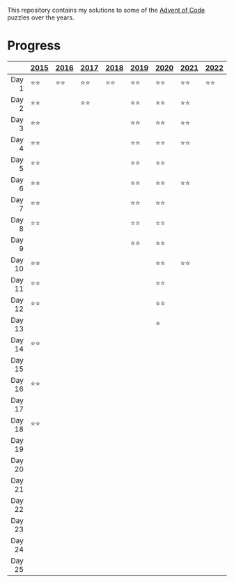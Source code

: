 This repository contains my solutions to some of the [Advent of Code](https://adventofcode.com/) puzzles over the years.

# Progress

|      |[2015]          |[2016]          |[2017]          |[2018]          |[2019]          |[2020]          |[2021]          |[2022]          |[2023]          |
|-----:|----------------|----------------|----------------|----------------|----------------|----------------|----------------|----------------|----------------|
|Day 1 |&#x2B50;&#x2B50;|&#x2B50;&#x2B50;|&#x2B50;&#x2B50;|&#x2B50;&#x2B50;|&#x2B50;&#x2B50;|&#x2B50;&#x2B50;|&#x2B50;&#x2B50;|&#x2B50;&#x2B50;|                |
|Day 2 |&#x2B50;&#x2B50;|                |&#x2B50;&#x2B50;|                |&#x2B50;&#x2B50;|&#x2B50;&#x2B50;|&#x2B50;&#x2B50;|                |                |
|Day 3 |&#x2B50;&#x2B50;|                |                |                |&#x2B50;&#x2B50;|&#x2B50;&#x2B50;|&#x2B50;&#x2B50;|                |                |
|Day 4 |&#x2B50;&#x2B50;|                |                |                |&#x2B50;&#x2B50;|&#x2B50;&#x2B50;|&#x2B50;&#x2B50;|                |                |
|Day 5 |&#x2B50;&#x2B50;|                |                |                |&#x2B50;&#x2B50;|&#x2B50;&#x2B50;|                |                |                |
|Day 6 |&#x2B50;&#x2B50;|                |                |                |&#x2B50;&#x2B50;|&#x2B50;&#x2B50;|&#x2B50;&#x2B50;|                |                |
|Day 7 |&#x2B50;&#x2B50;|                |                |                |&#x2B50;&#x2B50;|&#x2B50;&#x2B50;|                |                |                |
|Day 8 |&#x2B50;&#x2B50;|                |                |                |&#x2B50;&#x2B50;|&#x2B50;&#x2B50;|                |                |                |
|Day 9 |                |                |                |                |&#x2B50;&#x2B50;|&#x2B50;&#x2B50;|                |                |                |
|Day 10|&#x2B50;&#x2B50;|                |                |                |                |&#x2B50;&#x2B50;|&#x2B50;&#x2B50;|                |                |
|Day 11|&#x2B50;&#x2B50;|                |                |                |                |&#x2B50;&#x2B50;|                |                |                |
|Day 12|&#x2B50;&#x2B50;|                |                |                |                |&#x2B50;&#x2B50;|                |                |                |
|Day 13|                |                |                |                |                |&#x2B50;        |                |                |                |
|Day 14|&#x2B50;&#x2B50;|                |                |                |                |                |                |                |                |
|Day 15|                |                |                |                |                |                |                |                |                |
|Day 16|&#x2B50;&#x2B50;|                |                |                |                |                |                |                |                |
|Day 17|                |                |                |                |                |                |                |                |                |
|Day 18|&#x2B50;&#x2B50;|                |                |                |                |                |                |                |                |
|Day 19|                |                |                |                |                |                |                |                |                |
|Day 20|                |                |                |                |                |                |                |                |                |
|Day 21|                |                |                |                |                |                |                |                |                |
|Day 22|                |                |                |                |                |                |                |                |                |
|Day 23|                |                |                |                |                |                |                |                |                |
|Day 24|                |                |                |                |                |                |                |                |                |
|Day 25|                |                |                |                |                |                |                |                |                |

[2015]: https://adventofcode.com/2015
[2016]: https://adventofcode.com/2016
[2017]: https://adventofcode.com/2017
[2018]: https://adventofcode.com/2018
[2019]: https://adventofcode.com/2019
[2020]: https://adventofcode.com/2020
[2021]: https://adventofcode.com/2021
[2022]: https://adventofcode.com/2022
[2023]: https://adventofcode.com/2023
